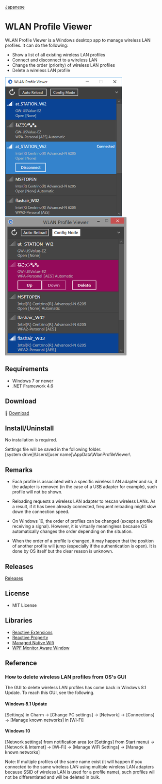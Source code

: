 [Japanese](README_ja.md)

# WLAN Profile Viewer

WLAN Profile Viewer is a Windows desktop app to manage wireless LAN profiles. It can do the following:
 - Show a list of all existing wireless LAN profiles
 - Connect and disconnect to a wireless LAN
 - Change the order (priority) of wireless LAN profiles
 - Delete a wireless LAN profile

![Screenshot on Windows 10](Images/Screenshot_Win10.png)<br>
![Screenshot on Windows 8.1](Images/Screenshot_Win81.png)

## Requirements

 * Windows 7 or newer
 * .NET Framework 4.6

## Download

:floppy_disk: [Download](https://github.com/emoacht/WlanProfileViewer/releases/download/1.1.2/WlanProfileViewer112.zip)

## Install/Uninstall

No installation is required.

Settings file will be saved in the following folder.<br>
[system drive]\Users\\[user name]\AppData\WlanProfileViewer\

## Remarks

 - Each profile is associated with a specific wireless LAN adapter and so, if the adapter is removed (in the case of a USB adapter for example), such profile will not be shown.

 - Reloading requests a wireless LAN adapter to rescan wireless LANs. As a result, if it has been already connected, frequent reloading might slow down the connection speed.

 - On Windows 10, the order of profiles can be changed (except a profile receiving a signal). However, it is virtually meaningless because OS automatically changes the order depending on the situation.

 - When the order of a profile is changed, it may happen that the position of another profile will jump (especially if the authentication is open). It is done by OS itself but the clear reason is unknown.

## Releases

[Releases](https://github.com/emoacht/WlanProfileViewer/releases)

## License

 - MIT License

## Libraries

 - [Reactive Extensions][1]
 - [Reactive Property][2]
 - [Managed Native Wifi][3]
 - [WPF Monitor Aware Window][4]

[1]: https://github.com/Reactive-Extensions/Rx.NET
[2]: https://github.com/runceel/ReactiveProperty
[3]: https://github.com/emoacht/ManagedNativeWifi
[4]: https://github.com/emoacht/WpfMonitorAware

## Reference

### How to delete wireless LAN profiles from OS's GUI

The GUI to delete wireless LAN profiles has come back in Windows 8.1 Update. To reach this GUI, see the following.

#### Windows 8.1 Update

[Settings] in Charm &rarr; [Change PC settings] &rarr; [Network] &rarr; [Connections] &rarr; [Manage known networks] in [Wi-Fi]

#### Windows 10

[Network settings] from notification area (or [Settings] from Start menu) &rarr; [Network & Internet] &rarr; [Wi-Fi] &rarr; [Manage WiFi Settings] &rarr; [Manage known networks]

Note: If multiple profiles of the same name exist (it will happen if you connected to the same wireless LAN using multiple wireless LAN adapters because SSID of wireless LAN is used for a profile name), such profiles will not be differentiated and will be deleted in bulk.
